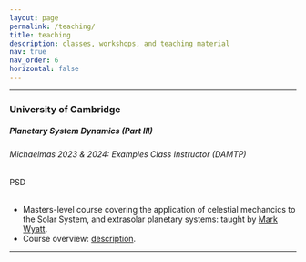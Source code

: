 ```yaml
---
layout: page
permalink: /teaching/
title: teaching
description: classes, workshops, and teaching material
nav: true
nav_order: 6
horizontal: false
---
```


---
<h3 class="mt-4">University of Cambridge</h3>

<!-- Planetary System Dynamics (Part III) -->
<div class="card mt-3">
  <div class="p-3">
    <div class="row">
      <div class="col-sm-10">
        <h5 id="comp311" class="card-title">Planetary System Dynamics (Part III)</h5>
        <h6 class="card-subtitle font-italic">Michaelmas 2023 & 2024: Examples Class Instructor (DAMTP)</h6>
      </div>
      <div class="col-sm-2">
        <span class="badge">
          PSD
        </span>
      </div>
    </div>
    <br>
    <ul>
      <li class="list-group-item">Masters-level course covering the application of celestial mechancics to the Solar System, and extrasolar planetary systems: taught by <a href="https://www.ast.cam.ac.uk/people/Mark.Wyatt">Mark Wyatt</a>.</li>
      <li class="list-group-item">Course overview: <a href="/assets/pdf/teaching/PSD_overview.pdf">description</a>.</li>
    </ul>
  </div>
</div>

---